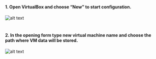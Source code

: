 # <h4>1. Open VirtualBox and choose “New” to start configuration.</h4> 
![alt text](https://miro.medium.com/v2/resize:fit:1400/format:webp/1*CncyK0thTHVlOcTs1vA5zw.png)

# <h4>2. In the opening form type new virtual machine name and choose the path where VM data will be stored.</h4>
![alt text](https://miro.medium.com/v2/resize:fit:1100/format:webp/1*4yVAZIBs007OLj1Oi1D87w.png)


